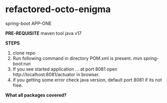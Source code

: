 # refactored-octo-enigma
spring-boot APP-ONE

**PRE-REQUISITE** 
maven tool
java v17

**STEPS**
1. clone repo
2. Run following command in directory POM.xml is present.
    mvn spring-boot:run
3. If you see started application ... at port 8081 open http://localhost:8081/actuator in browser.
4. if you getting some error check java version, default port 8081 if its not free.

**What all packages covered?**

[1]: spring-boot-web
[2]: spring-boot-test
[3]: spring-boot-actuator
